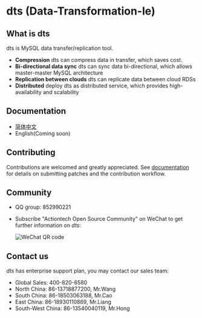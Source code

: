 # dts (Data-Transformation-le)
## What is dts
dts is MySQL data transfer/replication tool.
* **Compression** dts can compress data in transfer, which saves cost.
* **Bi-directional data sync** dts can sync data bi-directional, which allows master-master MySQL architecture
* **Replication between clouds** dts can replicate data between cloud RDSs
* **Distributed** deploy dts as distributed service, which provides high-availability and scalability

## Documentation
* [简体中文](https://actiontech.github.io/dts-docs-cn)
* English(Coming soon)

## Contributing

Contributions are welcomed and greatly appreciated. See [documentation](https://actiontech.github.io/dts-docs-cn/6/howto_contribute.html)
for details on submitting patches and the contribution workflow.

## Community

* QQ group: 852990221
* Subscribe "Actiontech Open Source Community" on WeChat to get further information on *dts*:

  ![WeChat QR code](./misc/action-opensource-community.png)

## Contact us

*dts* has enterprise support plan, you may contact our sales team:
* Global Sales: 400-820-6580
* North China: 86-13718877200, Mr.Wang
* South China: 86-18503063188, Mr.Cao
* East China: 86-18930110869, Mr.Liang
* South-West China: 86-13540040119, Mr.Hong

